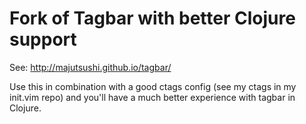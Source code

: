 # Fork of Tagbar with better Clojure support

See: http://majutsushi.github.io/tagbar/

Use this in combination with a good ctags config (see my ctags in my init.vim repo) and you'll have a much better experience with tagbar in Clojure.
